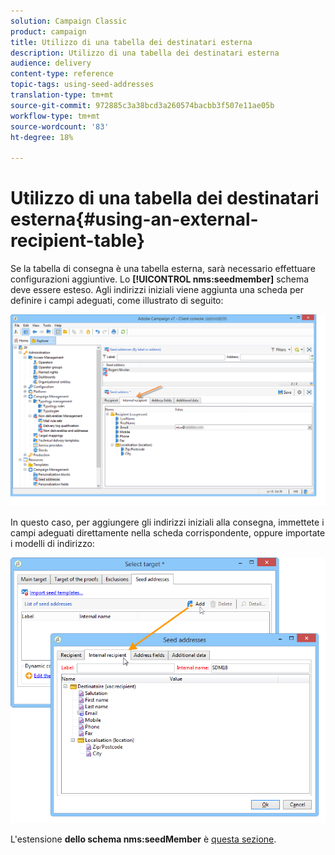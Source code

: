 ```yaml
---
solution: Campaign Classic
product: campaign
title: Utilizzo di una tabella dei destinatari esterna
description: Utilizzo di una tabella dei destinatari esterna
audience: delivery
content-type: reference
topic-tags: using-seed-addresses
translation-type: tm+mt
source-git-commit: 972885c3a38bcd3a260574bacbb3f507e11ae05b
workflow-type: tm+mt
source-wordcount: '83'
ht-degree: 18%

---
```



# Utilizzo di una tabella dei destinatari esterna{#using-an-external-recipient-table}

Se la tabella di consegna è una tabella esterna, sarà necessario effettuare configurazioni aggiuntive. Lo **[!UICONTROL nms:seedmember]** schema deve essere esteso. Agli indirizzi iniziali viene aggiunta una scheda per definire i campi adeguati, come illustrato di seguito:

![](assets/s_ncs_user_seedlist_new_tab.png)

In questo caso, per aggiungere gli indirizzi iniziali alla consegna, immettete i campi adeguati direttamente nella scheda corrispondente, oppure importate i modelli di indirizzo:

![](assets/s_ncs_user_seedlist_add_new_tab.png)

L&#39;estensione **dello schema nms:seedMember** è [questa sezione](../../configuration/using/seed-addresses.md).
